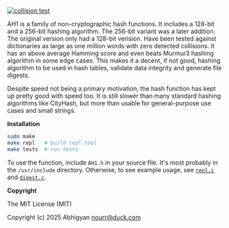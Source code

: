 [![collision test](https://github.com/skesc/ah1/actions/workflows/test.yaml/badge.svg)](https://github.com/skesc/ah1/actions/workflows/test.yaml)

AH1 is a family of non-cryptographic hash functions. It includes a
128-bit and a 256-bit hashing algorithm. The 256-bit variant was a later
addition. The original version only had a 128-bit verision. Have been tested against
dictionaries as large as one million words with zero detected
collisions. It has an above average Hamming score and even beats
Murmur3 hashing algorithm in some edge cases. This makes it a decent, if
not good, hashing algorithm to be used in hash tables, validate data
integrity and generate file digests.

Despite speed not being a primary motivation, the hash function has kept
up pretty good with speed too. It is still slower than many standard
hashing algorithms like CityHash, but more than usable for
general-purpose use cases and small strings.

**Installation**

```bash
sudo make
make repl   # build repl tool
make tests  # run tests
```

To use the function, include `AH1.h` in your source file. It's most
probably in the `/usr/include` directory. Otherwise, to see example
usage, see [`repl.c`](tests/repl.c) and [`digest.c`](tests/digest.c). 

**Copyright**

The MIT License (MIT)

Copyright (c) 2025 Abhigyan <nourr@duck.com>

